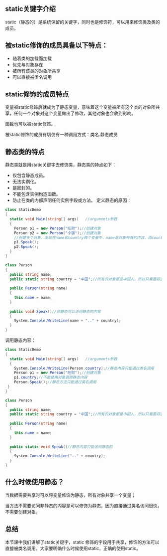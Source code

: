 ## static关键字介绍

static（静态的）是系统保留的关键字，同时也是修饰符，可以用来修饰类及类的成员。

## 被static修饰的成员具备以下特点：

* 随着类的加载而加载
* 优先与对象存在
* 被所有该类的对象所共享
* 可以直接被类名调用
## static修饰的成员特点

变量被static修饰后就成为了静态变量，意味着这个变量被所有这个类的对象所共享，任何一个对象对这个变量做出了修改，其他对象也会收到影响。

函数也可以被static修饰。

被static修饰的成员有切仅有一种调用方式：类名.静态成员

## 静态类的特点

静态类就是用static关键字去修饰类，静态类的特点如下：

* 仅包含静态成员。
* 无法实例化。
* 是密封的。
* 不能包含实例构造函数。
* 防止在类的内部声明任何实例字段或方法。
定义静态的原因：
```C#
class StaticDemo
{
  static void Main(string[] args)	//arguments参数
  {
    Person p1 = new Person("旺财");//创建对象
    Person p2 = new Person("小强");//创建对象
	//创建多个对象，发现在name和country两个变量中，name是对象特有的内容，而country都是CN，这样每一个对象都会占用不必要的内存空间
	p1.Speak();
	p2.Speak();
  }
}

class Person
{
  public string name;	
  public static string country = "中国";//所有的对象都是中国人，所以只需要将这个数据共享，它会单独定义在内存的共享区，只占用一份空间
    
  public Person(string name)
  {
 	this.name = name;
  }
    
  public void Speak()//非静态可以访问静态的内容
  {
	System.Console.WriteLine(name + ".." + country);
  }
}
```
调用静态内容：
```C#
class StaticDemo
{
  static void Main(string[] args)	//arguments参数
  {
    System.Console.WriteLine(Person.country);//静态内容只能通过类名调用
    Person p1 = new Person("旺财");//创建对象
    p1.country;//不能使用对象调用静态内容
    Person.Speak();//静态方法只能通过类名调用
 }
}

class Person
{
  public string name;	
  public static string country = "中国";//所有的对象都是中国人，所以只需要将这个数据共享。
    
  public Person(string name)
  {
 	this.name = name;
  }
    
  public static void Speak()//静态内容只能访问静态的
  {
	System.Console.WriteLine(".." + country);
  }
}

```
## 什么时候使用静态？

当数据需要共享时可以将变量修饰为静态，所有对象共享一个变量；

当方法不需要访问非静态的内容是可以修饰为静态，因为直接通过类名访问很快，不需要创建对象。

## 总结

本节课中我们讲解了static关键字，static 修饰的字段用于共享，修饰的方法可以直接被类名调用。大家要明确什么时候使用static，正确的使用static。
